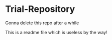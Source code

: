 # Trial-Repository
Gonna delete this repo after a while

This is a readme file which is useless by the way!
